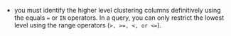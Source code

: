 

* you must identify the higher level clustering columns definitively using the equals `=` or `IN` operators. In a query, you can only restrict the lowest level using the range operators (`>, >=, <, or <=`).
